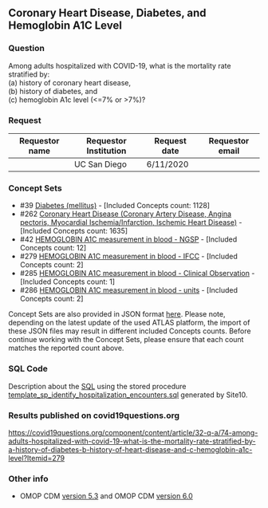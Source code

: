 ## Coronary Heart Disease, Diabetes, and Hemoglobin A1C Level

### Question
Among adults hospitalized with COVID-19, what is the mortality rate stratified by: 
<br>(a) history of coronary heart disease,
<br>(b) history of diabetes, and 
<br>(c) hemoglobin A1c level (<=7% or >7%)? 

### Request
| Requestor name | Requestor Institution| Request date | Requestor email        |
|----------------|----------------------|--------------|------------------------|
|    | UC San Diego         | 6/11/2020    |  |


### Concept Sets
  * #39 [Diabetes (mellitus)](http://54.200.195.177/atlas/#/conceptset/39/conceptset-expression) - [Included Concepts count: 1128]
  * #262 [Coronary Heart Disease (Coronary Artery Disease, Angina  pectoris, Myocardial Ischemia/Infarction, Ischemic Heart Disease)](http://54.200.195.177/atlas/#/conceptset/262/conceptset-expression) - [Included Concepts count: 1635]
  * #42 [HEMOGLOBIN A1C measurement  in blood - NGSP](http://54.200.195.177/atlas/#/conceptset/42/conceptset-expression) - [Included Concepts count: 12]
  * #279 [HEMOGLOBIN A1C measurement  in blood - IFCC](http://54.200.195.177/atlas/#/conceptset/279/conceptset-expression) - [Included Concepts count: 2]
  * #285 [HEMOGLOBIN A1C measurement in blood  - Clinical Observation](http://54.200.195.177/atlas/#/conceptset/285/conceptset-expression) - [Included Concepts count: 1]
  * #286 [HEMOGLOBIN A1C measurement  in blood - units](http://54.200.195.177/atlas/#/conceptset/286/conceptset-expression) - [Included Concepts count: 2]
  
Concept Sets are also provided in JSON format [here](concepts_JSON/). Please note, depending on the latest update of the used ATLAS platform, the import of these JSON files may result in different included Concepts counts. Before continue working with the Concept Sets, please ensure that each count matches the reported count above.

### SQL Code
Description about the [SQL](sql/template_query.sql) using the stored procedure [template_sp_identify_hospitalization_encounters.sql](https://github.com/DBMI/R2D2-Queries/blob/master/Question_0000/sql/template_sp_identify_hospitalization_encounters.sql) generated by Site10.

### Results published on covid19questions.org
https://covid19questions.org/component/content/article/32-q-a/74-among-adults-hospitalized-with-covid-19-what-is-the-mortality-rate-stratified-by-a-history-of-diabetes-b-history-of-heart-disease-and-c-hemoglobin-a1c-level?Itemid=279


### Other info
  * OMOP CDM [version 5.3](https://github.com/OHDSI/CommonDataModel/releases/tag/v5.3.0) and OMOP CDM [version 6.0](https://github.com/OHDSI/CommonDataModel/wiki)
